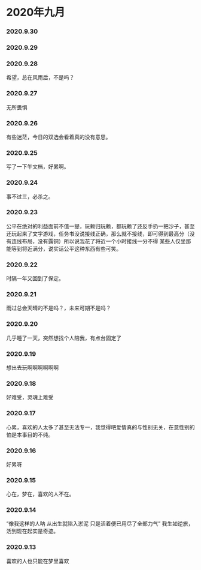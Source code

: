 # 2020年九月

### 2020.9.30
### 2020.9.29
### 2020.9.28
希望，总在风雨后，不是吗？
### 2020.9.27
无所畏惧
### 2020.9.26
有些迷茫，今日的双选会看着真的没有意思。
### 2020.9.25
写了一下午文档，好累啊。
### 2020.9.24
事不过三，必杀之。
### 2020.9.23
公平在绝对的利益面前不值一提，玩赖归玩赖，都玩赖了还反手扔一把沙子，甚至还玩起来了文字游戏，任务书没说接线正确，那么就不接线，即可得到最高分（没有连线布局，没有露铜）所以说我花了将近一个小时接线一分不得 某些人仅坐那 能等到将近满分，说实话公平这种东西有些可笑。
### 2020.9.22
时隔一年又回到了保定。
### 2020.9.21
雨过总会天晴的不是吗？，未来可期不是吗？
### 2020.9.20
几乎睡了一天，突然想找个人陪我，有点台固定了
### 2020.9.19
想出去玩啊啊啊啊啊啊
### 2020.9.18
好难受，灵魂上难受
### 2020.9.17
心累，喜欢的人太多了甚至无法专一，我觉得吧爱情真的与性别无关，在意性别的怕是本事目的不纯。
### 2020.9.16
好累呀
### 2020.9.15
心在，梦在，喜欢的人不在。
### 2020.9.14
“像我这样的人呐 从出生就陷入淤泥 只是活着便已用尽了全部力气” 我生如逆旅，活到现在起实是奇迹。
### 2020.9.13
喜欢的人也只能在梦里喜欢
